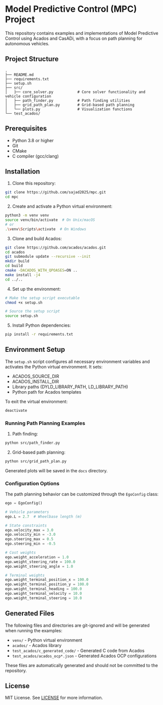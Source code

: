 # Model Predictive Control (MPC) Project

This repository contains examples and implementations of Model Predictive Control using Acados and CasADi, with a focus on path planning for autonomous vehicles.

## Project Structure

```
.
├── README.md
├── requirements.txt
├── setup.sh
├── src/
│   ├── core_solver.py           # Core solver functionality and vehicle configuration
│   ├── path_finder.py           # Path finding utilities
│   ├── grid_path_plan.py        # Grid-based path planning
│   └── plots.py                 # Visualization functions
└── test_acados/
```

## Prerequisites

- Python 3.8 or higher
- Git
- CMake
- C compiler (gcc/clang)

## Installation

1. Clone this repository:
```bash
git clone https://github.com/sajad2025/mpc.git
cd mpc
```

2. Create and activate a Python virtual environment:
```bash
python3 -m venv venv
source venv/bin/activate  # On Unix/macOS
# or
.\venv\Scripts\activate  # On Windows
```

3. Clone and build Acados:
```bash
git clone https://github.com/acados/acados.git
cd acados
git submodule update --recursive --init
mkdir build
cd build
cmake -DACADOS_WITH_QPOASES=ON ..
make install -j4
cd ../..
```

4. Set up the environment:
```bash
# Make the setup script executable
chmod +x setup.sh

# Source the setup script
source setup.sh
```

5. Install Python dependencies:
```bash
pip install -r requirements.txt
```

## Environment Setup

The `setup.sh` script configures all necessary environment variables and activates the Python virtual environment. It sets:
- ACADOS_SOURCE_DIR
- ACADOS_INSTALL_DIR
- Library paths (DYLD_LIBRARY_PATH, LD_LIBRARY_PATH)
- Python path for Acados templates

To exit the virtual environment:
```bash
deactivate
```

### Running Path Planning Examples

1. Path finding:
```bash
python src/path_finder.py
```

2. Grid-based path planning:
```bash
python src/grid_path_plan.py
```

Generated plots will be saved in the `docs` directory. 

### Configuration Options

The path planning behavior can be customized through the `EgoConfig` class:

```python
ego = EgoConfig()

# Vehicle parameters
ego.L = 2.7  # Wheelbase length (m)

# State constraints
ego.velocity_max = 3.0
ego.velocity_min = -3.0
ego.steering_max = 0.5
ego.steering_min = -0.5

# Cost weights
ego.weight_acceleration = 1.0
ego.weight_steering_rate = 100.0
ego.weight_steering_angle = 1.0

# Terminal weights
ego.weight_terminal_position_x = 100.0
ego.weight_terminal_position_y = 100.0
ego.weight_terminal_heading = 100.0
ego.weight_terminal_velocity = 10.0
ego.weight_terminal_steering = 10.0
```

## Generated Files

The following files and directories are git-ignored and will be generated when running the examples:
- `venv/` - Python virtual environment
- `acados/` - Acados library
- `test_acados/c_generated_code/` - Generated C code from Acados
- `test_acados/acados_ocp*.json` - Generated Acados OCP configurations

These files are automatically generated and should not be committed to the repository.


## License

MIT License. See [LICENSE](LICENSE) for more information.

